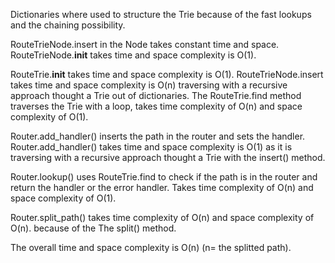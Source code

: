 Dictionaries where used to structure the Trie because of the fast lookups and the chaining possibility.

RouteTrieNode.insert in the Node takes constant time and space.
RouteTrieNode.__init__ takes time and space complexity is O(1).

RouteTrie.__init__ takes time and space complexity is O(1).
RouteTrieNode.insert takes time and space complexity is O(n) traversing with a recursive approach thought a Trie out of  dictionaries. 
The RouteTrie.find method traverses the Trie with a loop, takes time complexity of O(n) and space complexity of O(1).

Router.add_handler() inserts the path in the router and sets the handler.
Router.add_handler() takes time and space complexity is O(1) as it is traversing with a recursive approach thought a Trie with the insert() method. 

Router.lookup() uses RouteTrie.find to check if the path is in the router and return the handler or the error handler. Takes time complexity of O(n) and space complexity of O(1).

Router.split_path() takes time complexity of O(n) and space complexity of O(n).  because of the The split() method.

The overall time and space complexity is O(n) (n= the splitted path).